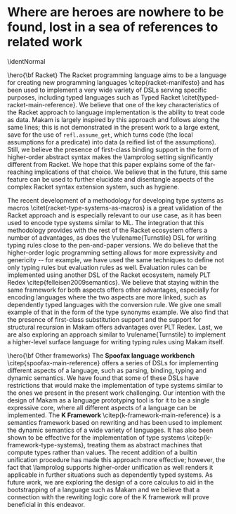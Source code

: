# Where are heroes are nowhere to be found, lost in a sea of references to related work

\identNormal

<!--
\hero{\bf Higher-order logic programming} Most of the development we present should be easy
to transcribe to other implementations of \lamprolog like Teyjus \citep{teyjus-main-reference}
and ELPI \citep{elpi-main-reference}. Also, existing work in the same area
has considered aspects of the developments we present. Specifically:

- the binding constructions we present like multiple binding, patterns
and contextual terms work in both of these implementations. The
definition of `assumemany` is not supported in Teyjus, as it rests
outside the fragment of hereditary Harrop formulas and breaks the
logical properties of the language \citep{assumemany-issue}; however, the few uses of it that
we make can be inlined instead. Still, we have noticed a few issues
with the type checker of ELPI; especially predicates that make use of
ad-hoc polymorphism like `vmap` and `vopenmany` might not offer the
same type safety as they do in Makam or Teyjus.
- we have made sparing use of the runtime aspect of ad-hoc
polymorphism, which is not supported in ELPI; one such example is the
definition of `structural_recursion` and the `getunif` predicate.
- while standard metalogical predicates like `refl.isunif` are available
under other names in most \lamprolog implementations, others, like `refl.assume_get`
are not directly supported. Still, we believe that they should be possible to add.
- to the best of our knowledge, our use of ad-hoc polymorphism to encode GADTs
is novel in the setting of \lamprolog, as is our definition of generic predicates like
structural recursion
- logical alternatives to various issues that we discuss are available. For example,
the `typeq` predicate could be implemented as first discussed based on tabling \citep{tabling-main-reference}. Also, mode declarations as found in ELPI and Twelf \citep{twelf-main-reference} can be used instead of uses of `refl.isunif`, as done in
our use of `typedef`. These features are not supported at present in Makam and are left for future work.
- existing work that has considered the problem of ML type generalization
in the \lamprolog setting can be found in \citet{typgen-lamprolog-1} and \citet{typgen-lamprolog-2}.
- we make heavy use of polymorphic datatypes such as `list` and `bindmany`, which we believe is
essential for achieving the conciseness that the use case of rapid prototyping demands. These are not supported in higher-order logic programming systems
based on LF \citep{lf-main-reference} such as Twelf \citep{twelf-main-reference} and Beluga \citep{beluga-main-reference}, because they break the
adequacy of encodings in that case. Specializing such datatypes to their uses should be enough to
transcribe our examples that do not make use of meta-logical reflective predicates.
-->

\hero{\bf Racket} The Racket programming language aims to be a language for creating new
programming languages \citep{racket-manifesto} and has been used to implement a very wide variety of DSLs
serving specific purposes,
including typed languages such as Typed Racket \citet{typed-racket-main-reference}. We believe
that one of the key characteristics of the Racket approach to language implementation is the
ability to treat code as data. Makam is largely inspired by this approach and follows along
the same lines; this is not demonstrated in the present work to a large extent, save for the
use of `refl.assume_get`, which turns code (the local assumptions for a predicate) into data
(a reified list of the assumptions). Still, we believe the presence of first-class binding
support in the form of higher-order abstract syntax makes the \lamprolog setting significantly
different from Racket. We hope that this paper explains some of the far-reaching implications 
of that choice. We believe that in the future, this same feature can be used to further elucidate
and disentangle aspects of the complex Racket syntax extension system, such as hygiene.

The recent development of a methodology for developing type systems as macros
\citet{racket-type-systems-as-macros} is a great validation of the Racket approach and is especially
relevant to our use case, as it has been used to encode type systems similar to ML. The integration
that this methodology provides with the rest of the Racket ecosystem offers a number of advantages,
as does the \rulename{Turnstile} DSL for writing typing rules close to the pen-and-paper
versions. We do believe that the higher-order logic programming setting allows for more expressivity
and genericity -- for example, we have used the same techniques to define not only typing rules but
evaluation rules as well. Evaluation rules can be implemented using another DSL of the Racket
ecosystem, namely PLT Redex \citep{felleisen2009semantics}. We believe that staying within the same
framework for both aspects offers other advantages, especially for encoding languages where the two
aspects are more linked, such as dependently typed languages with the conversion rule. We give one
small example of that in the form of the type synonyms example. We also find that the presence of
first-class substitution support and the support for structural recursion in Makam offers advantages
over PLT Redex.  Last, we are also exploring an approach similar to \rulename{Turnstile} to
implement a higher-level surface language for writing typing rules using Makam itself.

\hero{\bf Other frameworks} The **Spoofax language workbench** \citep{spoofax-main-reference} offers a series of DSLs
for implementing different aspects of a language, such as parsing, binding, typing and
dynamic semantics. We have found that some of these DSLs have restrictions that would make
the implementation of type systems similar to the ones we present in the present work
challenging. Our intention with the design of Makam as a language prototyping tool is for
it to be a single expressive core, where all different aspects of a language can be
implemented. The **K Framework** \citep{k-framework-main-reference} is a semantics framework based
on rewriting and has been used to implement the dynamic semantics of a wide variety of languages.
It has also been shown to be effective for the implementation of type systems \citep{k-framework-type-systems}, treating
them as abstract machines that compute types rather than values. The recent addition of
a builtin unification procedure has made this approach more effective; however, the fact
that \lamprolog supports higher-order unification as well renders it applicable in
further situations such as dependently typed systems. As future work, we are exploring
the design of a core calculus to aid in the bootstrapping of a language such as Makam
and we believe that a connection with the rewriting logic core of the K framework
will prove beneficial in this endeavor.
